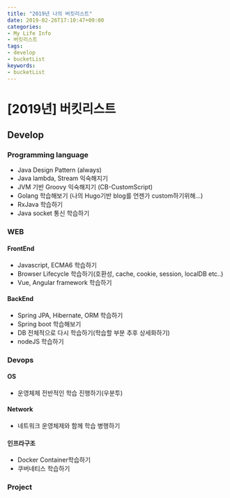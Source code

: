 ```yaml
---
title: "2019년 나의 버킷리스트"
date: 2019-02-26T17:10:47+09:00
categories:
- My Life Info
- 버킷리스트
tags:
- develop
- bucketList
keywords:
- bucketList
---
```


<!--more-->

# [2019년] 버킷리스트

## Develop

### Programming language
- Java Design Pattern (always)
- Java lambda, Stream 익숙해지기
- JVM 기반 Groovy 익숙해지기 (CB-CustomScript)
- Golang 학습해보기 (나의 Hugo기반 blog를 언젠가 custom하기위해...)
- RxJava 학습하기
- Java socket 통신 학습하기

### WEB

#### FrontEnd
- Javascript, ECMA6 학습하기
- Browser Lifecycle 학습하기(호환성, cache, cookie, session, localDB etc..)
- Vue, Angular framework 학습하기

#### BackEnd
- Spring JPA, Hibernate, ORM 학습하기
- Spring boot 학습해보기
- DB 전체적으로 다시 학습하기(학습할 부분 추후 상세화하기)
- nodeJS 학습하기

### Devops

#### OS
- 운영체제 전반적인 학습 진행하기(우분투)

#### Network
- 네트워크 운영체제와 함께 학습 병행하기

#### 인프라구조
- Docker Container학습하기
- 쿠버네티스 학습하기

### Project

